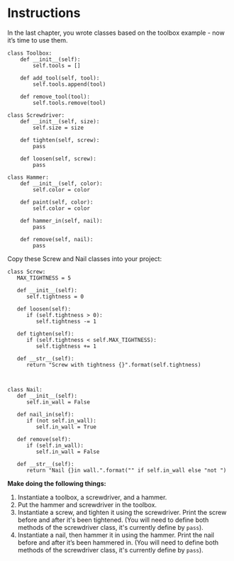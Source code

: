 # Instructions

In the last chapter, you wrote classes based on the toolbox example - now it’s time to use them.

```
class Toolbox:
    def __init__(self):
        self.tools = []

    def add_tool(self, tool):
        self.tools.append(tool)

    def remove_tool(tool):
        self.tools.remove(tool)

class Screwdriver:
    def __init__(self, size):
        self.size = size

    def tighten(self, screw):
        pass

    def loosen(self, screw):
        pass

class Hammer:
    def __init__(self, color):
        self.color = color

    def paint(self, color):
        self.color = color

    def hammer_in(self, nail):
        pass

    def remove(self, nail):
        pass
```
Copy these Screw and Nail classes into your project:

```
class Screw:
   MAX_TIGHTNESS = 5

   def __init__(self):
      self.tightness = 0

   def loosen(self):
      if (self.tightness > 0):
         self.tightness -= 1

   def tighten(self):
      if (self.tightness < self.MAX_TIGHTNESS):
         self.tightness += 1

   def __str__(self):
      return "Screw with tightness {}".format(self.tightness)



class Nail:
   def __init__(self):
      self.in_wall = False

   def nail_in(self):
      if (not self.in_wall):
         self.in_wall = True

   def remove(self):
      if (self.in_wall):
         self.in_wall = False

   def __str__(self):
      return "Nail {}in wall.".format("" if self.in_wall else "not ") 
```

**Make doing the following things:**
1. Instantiate a toolbox, a screwdriver, and a hammer.
2. Put the hammer and screwdriver in the toolbox.
3. Instantiate a screw, and tighten it using the screwdriver. Print the screw before and after it's been tightened. (You will need to define both methods of the screwdriver class, it's currently define by `pass`).
4. Instantiate a nail, then hammer it in using the hammer. Print the nail before and after it’s been hammered in. (You will need to define both methods of the screwdriver class, it's currently define by `pass`).

